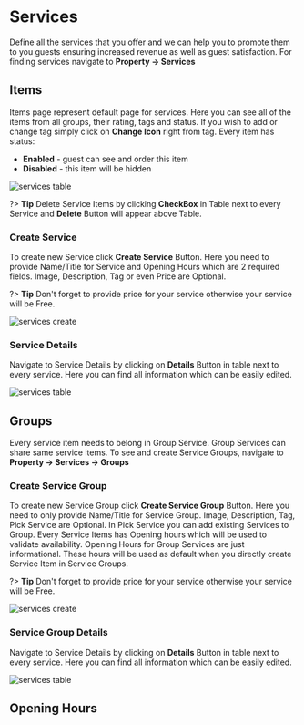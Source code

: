 # Services
Define all the services that you offer and we can help you to promote them to you guests ensuring increased revenue as well as guest satisfaction. For finding services navigate to **Property -> Services**

## Items
Items page represent default page for services. Here you can see all of the items from all groups, their rating, tags and status. If you wish to add or change tag simply click on **Change Icon** right from tag. Every item has status:
- **Enabled** - guest can see and order this item
- **Disabled** - this item will be hidden

![services table](https://static.guestbell.com/img/docs/services/servicesTable.jpg)

?> **Tip** Delete Service Items by clicking **CheckBox** in Table next to every Service and **Delete** Button will appear above Table.

### Create Service
To create new Service click **Create Service** Button. Here you need to provide Name/Title for Service and Opening Hours which are 2 required fields. Image, Description, Tag or even Price are Optional.

?> **Tip** Don't forget to provide price for your service otherwise your service will be Free.

![services create](https://static.guestbell.com/img/docs/services/servicesCreate.jpg)

### Service Details
Navigate to Service Details by clicking on **Details** Button in table next to every service. Here you can find all information which can be easily edited. 

![services table](https://static.guestbell.com/img/docs/services/servicesDetails.jpg)

## Groups
Every service item needs to belong in Group Service. Group Services can share same service items. To see and create Service Groups, navigate to **Property -> Services -> Groups**

### Create Service Group
To create new Service Group click **Create Service Group** Button. Here you need to only provide Name/Title for Service Group. Image, Description, Tag, Pick Service are Optional. In Pick Service you can add existing Services to Group. Every Service Items has Opening hours which will be used to validate availability. Opening Hours for Group Services are just informational. These hours will be used as default when you directly create Service Item in Service Groups.

?> **Tip** Don't forget to provide price for your service otherwise your service will be Free.

![services create](https://static.guestbell.com/img/docs/services/servicesGroups.jpg)

### Service Group Details
Navigate to Service Details by clicking on **Details** Button in table next to every service. Here you can find all information which can be easily edited. 

![services table](https://static.guestbell.com/img/docs/services/servicesDetails.jpg)

## Opening Hours

